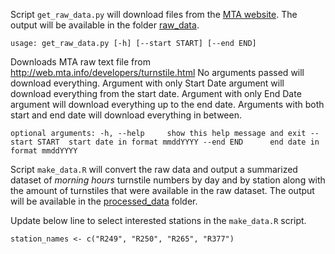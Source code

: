 Script `get_raw_data.py` will download files from the [MTA website](http://web.mta.info/developers/turnstile.html). The output will be available in the folder [raw_data](https://github.com/sho-ohata-ischool/NYC-MTA-Ridership/tree/master/data/raw_data).

`usage: get_raw_data.py [-h] [--start START] [--end END]`

Downloads MTA raw text file from http://web.mta.info/developers/turnstile.html
No arguments passed will download everything.
Argument with only Start Date argument will download everything from the start date.
Argument with only End Date argument will download everything up to the end date.
Arguments with both start and end date will download everything in between.

`optional arguments:
  -h, --help     show this help message and exit
  --start START  start date in format mmddYYYY
  --end END      end date in format mmddYYYY
`

Script `make_data.R` will convert the raw data and output a summarized dataset of *morning hours* turnstile numbers by day and by station along with the amount of turnstiles that were available in the raw dataset. The output will be available in the [processed_data](https://github.com/sho-ohata-ischool/NYC-MTA-Ridership/tree/master/data/processed) folder.

Update below line to select interested stations in the `make_data.R` script.

`station_names <- c("R249", "R250", "R265", "R377")`
